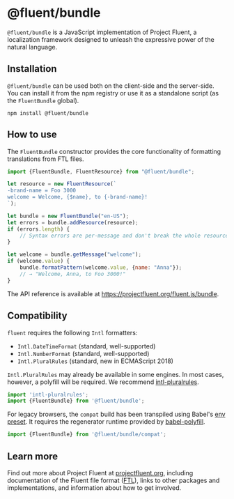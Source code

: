# @fluent/bundle

`@fluent/bundle` is a JavaScript implementation of Project Fluent, a
localization framework designed to unleash the expressive power of the
natural language.


## Installation

`@fluent/bundle` can be used both on the client-side and the server-side. You
can install it from the npm registry or use it as a standalone script (as the
`FluentBundle` global).

    npm install @fluent/bundle


## How to use

The `FluentBundle` constructor provides the core functionality of formatting
translations from FTL files.

```javascript
import {FluentBundle, FluentResource} from "@fluent/bundle";

let resource = new FluentResource(`
-brand-name = Foo 3000
welcome = Welcome, {$name}, to {-brand-name}!
`);

let bundle = new FluentBundle("en-US");
let errors = bundle.addResource(resource);
if (errors.length) {
    // Syntax errors are per-message and don't break the whole resource
}

let welcome = bundle.getMessage("welcome");
if (welcome.value) {
    bundle.formatPattern(welcome.value, {name: "Anna"});
    // → "Welcome, Anna, to Foo 3000!"
}
```

The API reference is available at https://projectfluent.org/fluent.js/bundle.


## Compatibility

`fluent` requires the following `Intl` formatters:

  - `Intl.DateTimeFormat` (standard, well-supported)
  - `Intl.NumberFormat` (standard, well-supported)
  - `Intl.PluralRules` (standard, new in ECMAScript 2018)

`Intl.PluralRules` may already be available in some engines.  In most cases,
however, a polyfill will be required.  We recommend [intl-pluralrules][].

```javascript
import 'intl-pluralrules';
import {FluentBundle} from '@fluent/bundle';
```

For legacy browsers, the `compat` build has been transpiled using Babel's [env
preset][]. It requires the regenerator runtime provided by [babel-polyfill][].

```javascript
import {FluentBundle} from '@fluent/bundle/compat';
```


## Learn more

Find out more about Project Fluent at [projectfluent.org][], including
documentation of the Fluent file format ([FTL][]), links to other packages and
implementations, and information about how to get involved.


[intl-pluralrules]: https://www.npmjs.com/package/intl-pluralrules
[babel-polyfill]: https://babeljs.io/docs/usage/polyfill/
[Stage 3 proposal]:https://github.com/tc39/proposal-intl-plural-rules
[env preset]: https://babeljs.io/docs/plugins/preset-env/
[projectfluent.org]: http://projectfluent.org
[FTL]: http://projectfluent.org/fluent/guide/
